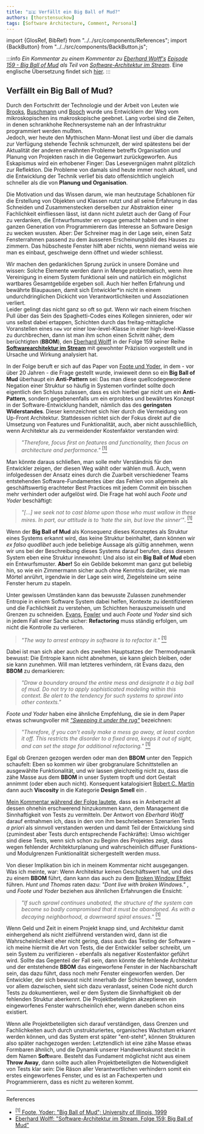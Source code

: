```yaml
---
title: "🇩🇪 Verfällt ein Big Ball of Mud?"
authors: [thorstensuckow]
tags: [Software Architecture, Comment, Personal]
---
```


import {GlosRef, BibRef} from "../../src/components/References";
import {BackButton} from "../../src/components/BackButton.js";


:::info 
_Ein Kommentar zu einem Kommentar zu [Eberhard Wolff's](https://ewolff.com/) [Episode 159 - Big Ball of Mud](https://software-architektur.tv/2023/03/31/folge159.html) als Teil von [Software-Architektur im Stream](https://software-architektur.tv)_. Eine englische Übersetzung findet sich [hier](/blog/2023/04/14/big-ball-of-mud-decay/index_en).
:::

## Verfällt ein Big Ball of Mud?

Durch den Fortschritt der Technologie und der Arbeit von Leuten wie [Brooks](https://en.wikipedia.org/wiki/Fred_Brooks), [Buschmann](https://en.wikipedia.org/wiki/Pattern-Oriented_Software_Architecture) und [Booch](https://en.wikipedia.org/wiki/Grady_Booch) wurde uns Entwicklern der Weg vom mikroskopischen ins makroskopische geebnet. Lang vorbei sind die Zeiten, in denen schrankhohe Rechnersysteme nah an der Infrastruktur programmiert werden mußten. <br />
Jedoch, wer heute den Mythischen Mann-Monat <BibRef name="MMM" /> liest und über die damals zur Verfügung stehende Technik schmunzelt, der wird spätestens bei der Aktualität der anderen erwähnten Probleme betreffs Organisation und Planung von Projekten rasch in die Gegenwart zurückgeworfen. Aus Eskapismus wird ein erhobener Finger: Das Lesevergnügen mahnt plötzlich zur Reflektion. Die Probleme von damals sind heute immer noch aktuell, und die Entwicklung der Technik verlief bis dato offensichtlich ungleich schneller als die von **Planung und Organisation**.

Die Motivation und das Wissen darum, wie man heutzutage Schablonen für die Erstellung von Objekten und Klassen nutzt und all seine Erfahrung in das Schneiden und Zusammenstecken derselben zur Abstraktion einer Fachlichkeit einfliessen lässt, ist dann nicht zuletzt auch der Gang of Four <BibRef name="Gof" /> zu verdanken, die Entwurfsmuster en vogue gemacht haben und in einer ganzen Generation von Programmierern das Interesse an Software Design zu wecken wussten. Aber: Der Schreiner mag in der Lage sein, einen Satz Fensterrahmen passend zu dem äusseren Erscheinungsbild des Hauses zu zimmern. Das hübscheste Fenster hilft aber nichts, wenn niemand weiss wie man es einbaut, geschweige denn öffnet und wieder schliesst.

Wir machen den gedanklichen Sprung zurück in unsere Domäne und wissen: Solche Elemente werden dann in Menge problematisch, wenn ihre Vereinigung in einem System funktional sein und natürlich ein möglichst wartbares Gesamtgebilde ergeben soll. Auch hier helfen Erfahrung und bewährte Blaupausen, damit sich Entwickler*in  nicht in einem undurchdringlichen Dickicht von Verantwortlichkeiten und Assoziationen verliert. <br />
Leider gelingt das nicht ganz so oft so gut.  Wenn wir nach einem frischen Pull über das Sein des Spaghetti-Codes eines Kollegen sinnieren, oder wir uns  selbst dabei ertappen, Schichten durch das freitag-mittagliche Voranstellen eines `new` vor einer low-level-Klasse in einer high-level-Klasse zu durchbrechen, dann ist man ihm schon einen Schritt näher, dem berüchtigten **<GlosRef name="Big Ball of Mud" file="sd.bigballofmud" />** (**BBOM**), den [Eberhard Wolff](https://ewolff.com) in der Folge 159 seiner Reihe [**Softwarearchitektur im Stream**](https://software-architektur.tv/2023/03/31/folge159.html) mit gewohnter Präzision vorgestellt und in Ursache und Wirkung analysiert hat.  

In der Folge beruft er sich auf das Paper von [Foote und Yoder](http://www.laputan.org/mud/), in dem - vor über 20 Jahren - die Frage gestellt wurde, inwieweit denn so ein **Big Ball of Mud** überhaupt ein **Anti-Pattern** sei: Das man diese quellcodegewordene Negation einer Struktur so häufig in Systemen vorfindet sollte doch eigentlich den Schluss zulassen, dass es sich hierbei gar nicht um ein **Anti-Pattern**, sondern gegebenenfalls um ein erprobtes und bewährtes Konzept in der Software-Entwicklung handelt, nämlich das des **geringsten Widerstandes**. Dieser kennzeichnet sich hier durch die Vermeidung von Up-Front Architektur. Stattdessen richtet sich der Fokus direkt auf die Umsetzung von Features und Funktionalität, auch, aber nicht ausschließlich, wenn Architektur als zu vermeidender Kostenfaktor verstanden wird: 

> _"Therefore, focus first on features and functionality, then focus on architecture and performance."_ [<sup>[1]</sup>](#bbompaper)

Man könnte daraus schließen, man solle mehr Verständnis für den Entwickler zeigen, der diesen Weg wählt oder wählen muß. Auch, wenn infolgedessen der Ansatz eines durch die Zuarbeit verschiedener Teams entstehenden Software-Fundamentes über das Fehlen von allgemein als geschäftswertig erachteter Best Practices mit jedem Commit ein bisschen mehr verhindert oder aufgelöst wird. Die Frage hat wohl auch _Foote und Yoder_ beschäftigt: 

> _"[…] we seek not to cast blame upon those who must wallow in these mires. In part, our attitude is to ‘hate the sin, but love the sinner‘"_. [<sup>[1]</sup>](#bbompaper)

Wenn der **Big Ball of Mud** als Konsequenz dieses Konzeptes als Struktur eines Systems erkannt wird, das keine Struktur beinhaltet, dann können wir _ex falso quodlibet_ auch jede beliebige Aussage als gültig annehmen, wenn wir uns bei der Beschreibung dieses Systems darauf berufen, dass diesem System eben eine Struktur innewohnt: Und also ist ein **Big Ball of Mud** eben ein Entwurfsmuster. **Aber!** So ein Gebilde bekommt man ganz gut beliebig hin, so wie ein Zimmermann sicher auch ohne Kenntnis darüber, wie man Mörtel anrührt, irgendwie in der Lage sein wird, Ziegelsteine um seine Fenster herum zu stapeln.

Unter gewissen Umständen kann das bewusste Zulassen zunehmender Entropie in einem Software System dabei helfen, Kontexte zu identifizieren und die Fachlichkeit zu verstehen, um Schichten herauszumeisseln und Grenzen zu schneiden. [Evans](https://www.domainlanguage.com/), [Fowler](https://martinfowler.com) und auch _Foote und Yoder_ sind sich in jedem Fall einer Sache sicher: **Refactoring** muss ständig erfolgen, um nicht die Kontrolle zu verlieren. 

> _"The way to arrest entropy in software is to refactor it."_ [<sup>[1]</sup>](#bbompaper)

Dabei ist man sich aber auch des zweiten Hauptsatzes der Thermodynamik bewusst: Die Entropie kann nicht abnehmen, sie kann gleich bleiben, oder sie kann zunehmen. Will man letzteres verhindern, rät Evans  dazu, den **BBOM** zu demarkieren:

> _"Draw a boundary around the entire mess and designate it a big ball of mud. Do not try to apply sophisticated modeling within this context. Be alert to the tendency for such systems to sprawl into other contexts."_ <BibRef name="DDDR" pp="38" />

_Foote und Yoder_ haben eine ähnliche Empfehlung, die sie in dem Paper etwas schwungvoller mit [_"Sweeping it under the rug"_](http://www.laputan.org/mud/mud.html#SweepingItUnderTheRug) bezeichnen:

> _"Therefore, if you can’t easily make a mess go away, at least cordon it off. This restricts the disorder to a fixed area, keeps it out of sight, and can set the stage for additional refactoring."_ [<sup>[1]</sup>](#bbompaper)

Egal ob Grenzen gezogen werden oder man den **BBOM** unter den Teppich schaufelt: Eben so kommen wir über grobgranulare Schnittstellen an ausgewählte Funktionalität, und wir lassen gleichzeitig nicht zu, dass die zähe Masse aus dem **BBOM** in unser System tropft und dort Gestalt annimmt (oder eben auch nicht). Konsequent katalogisiert [Robert C. Martin](https://en.wikipedia.org/wiki/Robert_C._Martin) dann auch **Viscosity** in die Kategorie **Design Smell** ein <BibRef name="ASD" pp="88" />.

[Mein Kommentar während der Folge lautete](https://youtu.be/Gqs8zLXei7Q?t=2200), dass es in Anbetracht all dessen ohnehin erschwerend hinzukommen kann, dem Management die Sinnhaftigkeit von Tests zu vermitteln.
Der Antwort von _Eberhard Wolff_ darauf entnahmen ich, dass in den von ihm beschriebenen Szenarien Tests _a priori_ als sinnvoll verstanden werden und damit Teil der Entwicklung sind (zumindest aber Tests durch entsprechende Fachkräfte): Umso wichtiger sind diese Tests, wenn sich schon zu Beginn des Projektes zeigt, dass wegen fehlender Architekturplanung und wahrscheinlich diffuser Funktions- und Modulgrenzen Funktionalität sichergestellt werden _muss_.

Von dieser Implikation bin ich in meinem Kommentar nicht ausgegangen. Was ich meinte, war: Wenn Architektur keinen Geschäftswert hat, und dies zu einem **BBOM** führt, dann kann das auch zu dem [Broken Window Effekt](https://en.wikipedia.org/wiki/Broken_windows_theory) führen. _Hunt und Thomas_ raten dazu: _"Dont live with broken Windows."_ <BibRef name="PP" pp="7" />, und _Foote und Yoder_ beziehen aus ähnlichen Erfahrungen die Ensicht:

> _"If such sprawl continues unabated, the structure of the system can become so badly compromised that it must be abandoned. As with a decaying neighborhood, a downward spiral ensues."_ [<sup>[1]</sup>](#bbompaper)

Wenn Geld und Zeit in einem Projekt knapp sind, und Architektur damit einhergehend als nicht zielführend verstanden wird, dann ist die Wahrscheinlichkeit eher nicht gering, dass auch das Testing der Software – ich meine hiermit die Art von Tests, die der Entwickler selber schreibt, um sein System zu verifizieren - ebenfalls als negativer Kostenfaktor geführt wird. Sollte das Gegenteil der Fall sein, dann könnte die fehlende Architektur und der entstehende **BBOM** das eingeworfene Fenster in der Nachbarschaft sein, das dazu führt, dass noch  mehr Fenster eingeworfen werden. Der Entwickler, der sich bewusst nicht innerhalb der Schichten bewegt, sondern vor allem dazwischen, sieht sich dazu veranlasst, seinen Code nicht durch Tests zu dokumentieren, weil er dem System die Sinnhaftigkeit ob der fehlenden Struktur aberkennt. Die Projektbeteiligten akzeptieren ein eingeworfenes Fenster wahrscheinlich eher, wenn daneben schon eins existiert.

Wenn alle Projektbeteiligten sich darauf verständigen, dass Grenzen und Fachlichkeiten auch durch unstrukturiertes, organisches Wachstum erkannt werden können, und das System erst später "ent-steht", können Strukturen also später nachgezogen werden: Letztendlich ist eine zähe Masse etwas Formbaren ähnlich, und die Dynamik unserer Handwerkskunst steckt in dem Namen **Soft**ware. Besteht das Fundament möglichst nicht aus einem **Throw Away**, dann sollte auch allen Projektbeteiligten die Notwendigkeit von Tests klar sein: Die Räson aller Verantwortlichen verhindern somit ein erstes eingeworfenes Fenster, und es ist an Fachexperten und Programmierern, dass es nicht zu weiteren kommt. 


---- 
References

 - [<sup>[1]</sup> Foote, Yoder: "Big Ball of Mud"; University of Illinois, 1999](http://www.laputan.org/mud/mud.html#SweepingItUnderTheRug) <a name="bbompaper"></a>
 - [Eberhard Wolff: "Software-Architektur im Stream, Folge 159: Big Ball of Mud"](https://software-architektur.tv/2023/03/31/folge159.html)
